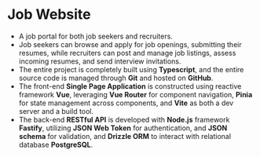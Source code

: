 # Job Website
- A job portal for both job seekers and recruiters.
- Job seekers can browse and apply for job openings, submitting their resumes, while recruiters can post and manage job listings, assess incoming resumes, and send interview invitations.
- The entire project is completely built using **Typescript**, and the entire source code is managed through **Git** and hosted on **GitHub**.
- The front-end **Single Page Application** is constructed using reactive framework **Vue**, leveraging **Vue Router** for component navigation, **Pinia** for state management across components, and **Vite** as both a dev server and a build tool.
- The back-end **RESTful API** is developed with **Node.js** framework **Fastify**, utilizing **JSON Web Token** for authentication, and **JSON schema** for validation, and **Drizzle ORM** to interact with relational database **PostgreSQL**.
